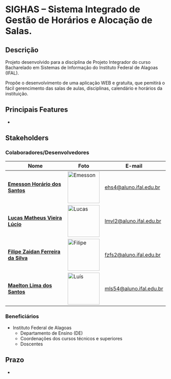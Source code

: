 # SIGHAS – Sistema Integrado de Gestão de Horários e Alocação de Salas.

## Descrição

Projeto desenvolvido para a disciplina de Projeto Integrador do curso Bacharelado em Sistemas de Informação do Instituto Federal de Alagoas (IFAL).

Propõe o desenvolvimento de uma aplicação WEB e gratuíta, que pemitirá o fácil gerencimento das salas de aulas, disciplinas, calendário e horários da instituição.

## Principais Features

- 

## Stakeholders

### Colaboradores/Desenvolvedores

| Nome                                  | Foto                                                                                           | E-mail                          |
|---------------------------------------|------------------------------------------------------------------------------------------------|---------------------------------|
| **[Emesson Horário dos Santos](https://github.com/emessonhoracio)**        | <img src="https://avatars.githubusercontent.com/u/61273469?v=4" width="100" alt="Emesson">     | ehs4@aluno.ifal.edu.br         |
| **[Lucas Matheus Vieira Lúcio](https://github.com/Casterrr)**        | <img src="https://avatars.githubusercontent.com/u/44622004?v=4" width="100" alt="Lucas">     | lmvl2@aluno.ifal.edu.br         |
| **[Filipe Zaidan Ferreira da Silva](https://github.com/filipezaidan)**   | <img src="https://avatars.githubusercontent.com/u/41112779?v=4" width="100" alt="Filipe">    | fzfs2@aluno.ifal.edu.br         |
| **[Maelton Lima dos Santos](https://github.com/Maelton)**         | <img src="https://avatars.githubusercontent.com/u/61250761?v=4" width="100" alt="Luís">     | mls54@aluno.ifal.edu.br         |

### Beneficiários
- Instituto Federal de Alagoas
    - Departamento de Ensino (DE)
    - Coordenações dos cursos técnicos e superiores
    - Doscentes

## Prazo

- 